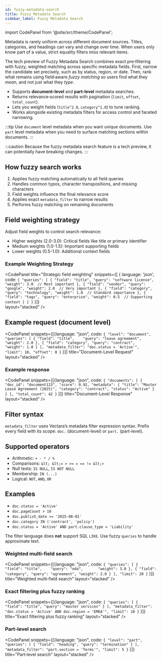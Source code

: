 ```yaml
---
id: fuzzy-metadata-search
title: Fuzzy Metadata Search
sidebar_label: Fuzzy Metadata Search
---
```


import CodePanel from '@site/src/theme/CodePanel';

Metadata is rarely uniform across different document sources. Titles, 
categories, and headings can vary and change over time. When users only know 
part of a value, strict equality filters miss relevant items.

The tech preview of Fuzzy Metadata Search combines exact pre‑filtering with fuzzy, weighted 
matching across specific metadata fields. First, narrow the candidate set 
precisely, such as by status, region, or date. Then, rank what remains using 
field‑aware *fuzzy matching* so users find what they *mean*, and not just what 
they *type*.

* Supports **document-level** and **part-level** metadata searches.
* Returns relevance‑scored results with pagination (`limit`, `offset`, `total_count`).
* Lets you weight fields (`title^2.0`, `category^1.0`) to tune ranking.
* Works alongside existing metadata filters for access control and faceted narrowing.

:::tip
Use `document` level metadata when you want unique documents. Use `part` level 
metadata when you need to surface matching sections within documents.
:::

:::caution
Because the fuzzy metadata search feature is a tech preview, it can potentially 
have breaking changes.
:::

## How fuzzy search works

1. Applies fuzzy matching automatically to all field queries
2. Handles common typos, character transpositions, and missing characters
3. Field weights influence the final relevance score
4. Applies exact `metadata_filter` to narrow results
5. Performs fuzzy matching on remaining documents

## Field weighting strategy

Adjust field weights to control search relevance:
- Higher weights (2.0-3.0): Critical fields like title or primary identifier
- Medium weights (1.0-1.5): Important supporting fields
- Lower weights (0.5-1.0): Additional context fields

### Example Weighting Strategy

<CodePanel
  title="Strategic field weighting"
  snippets={[
    {
      language: 'json',
      code: `{
  "queries": [
    {
      "field": "title",
      "query": "software license",
      "weight": 3.0  // Most important
    },
    {
      "field": "vendor",
      "query": "google",
      "weight": 2.0  // Very important
    },
    {
      "field": "category",
      "query": "technology",
      "weight": 1.0  // Standard importance
    },
    {
      "field": "tags",
      "query": "enterprise",
      "weight": 0.5  // Supporting context
    }
  ]
}`
    }]}  
  layout="stacked"
/>

## Example request (document level)

<CodePanel snippets={[{language: "json", code: `{
  "level": "document",
  "queries": [
    { "field": "title",    "query": "lease agreement", "weight": 2.0 },
    { "field": "category", "query": "contract",        "weight": 1.0 }
  ],
  "metadata_filter": "doc.status = 'Active'",
  "limit": 10,
  "offset": 0
}`
}]} title="Document-Level Request" layout="stacked" />


### Example response

<CodePanel snippets={[{language: "json", code: `{
  "documents": [
    {
      "doc_id": "document123",
      "score": 0.92,
      "metadata": {
        "title": "Master Lease Agreement (2025)",
        "category": "contract",
        "status": "Active"
      }
    }
  ],
  "total_count": 42
}`
}]} title="Document-Level Response" layout="stacked" />


## Filter syntax

`metadata_filter` uses Vectara’s metadata filter expression syntax. Prefix every field with its scope: `doc.` (document-level) or `part.` (part-level).


## Supported operators

* Arithmetic: `+ - * / %`
* Comparisons: `&lt; &lt;= > >= = == != &lt;>`
* Null tests: `IS NULL`, `IS NOT NULL`
* Membership: `IN (...)`
* Logical: `NOT`, `AND`, `OR`


## Examples

* `doc.status = 'Active'`
* `doc.pageCount > 10`
* `doc.publish_date >= '2025-08-01'`
* `doc.category IN ('contract', 'policy')`
* `doc.status = 'Active' AND part.clause_type = 'Liability'`

The filter language does **not** support SQL `LIKE`. Use fuzzy `queries` to handle approximate text.

### Weighted multi‑field search

<CodePanel snippets={[{language: "json", code: `{
   "queries": [
     { "field": "title",    "query": "nda",       "weight": 3.0 },
     { "field": "category", "query": "agreement", "weight": 2.0 }
   ],
   "limit": 20
}`
}]} title="Weighted multi‑field search" layout="stacked" />

### Exact filtering plus fuzzy ranking

<CodePanel snippets={[{language: "json", code: `{
   "queries": [ { "field": "title", "query": "master services" } ],
   "metadata_filter": "doc.status = 'Active' AND doc.region = 'EMEA'",
   "limit": 10
}`
}]} title="Exact filtering plus fuzzy ranking" layout="stacked" />

### Part‑level search

<CodePanel snippets={[{language: "json", code: `{
   "level": "part",
   "queries": [ { "field": "heading", "query": "termination" } ],
   "metadata_filter": "part.section = 'Terms'",
   "limit": 5
}`
}]} title="Part‑level search" layout="stacked" />

